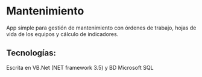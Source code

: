 # Mantenimiento

App simple para gestión de mantenimiento con órdenes de trabajo, hojas de vida de los equipos y cálculo de indicadores.

## Tecnologías:

Escrita en VB.Net (NET framework 3.5) y BD Microsoft SQL
